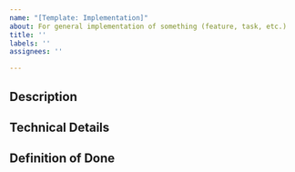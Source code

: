 ```yaml
---
name: "[Template: Implementation]"
about: For general implementation of something (feature, task, etc.)
title: ''
labels: ''
assignees: ''

---
```


## Description



## Technical Details



## Definition of Done

